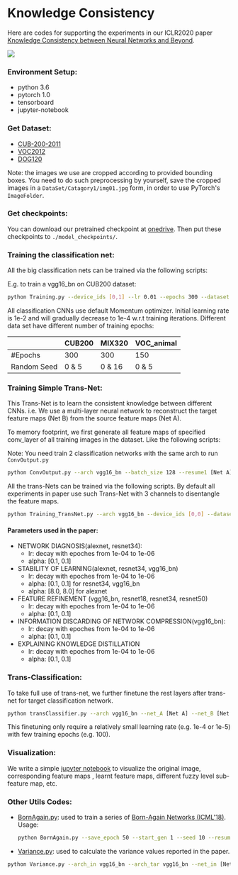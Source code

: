 # Knowledge Consistency

Here are codes for supporting the experiments in our ICLR2020 paper [Knowledge Consistency between Neural Networks and Beyond](https://openreview.net/forum?id=BJeS62EtwH).

![](image/demo.png)

### Environment Setup:

* python 3.6
* pytorch 1.0
* tensorboard
* jupyter-notebook

### Get Dataset:

* [CUB-200-2011](http://www.vision.caltech.edu/visipedia/CUB-200.html)
* [VOC2012](http://host.robots.ox.ac.uk/pascal/VOC/voc2012/index.html)
* [DOG120](http://vision.stanford.edu/aditya86/ImageNetDogs/)

Note: the images we use are cropped according to provided bounding boxes. You need to do such preprocessing by yourself, save the cropped images in a `DataSet/Catagory1/img01.jpg`  form, in order to use PyTorch's `ImageFolder`. 

### Get checkpoints:

You can download our pretrained checkpoint at [onedrive](https://1drv.ms/f/s!Amc5_0GAHzFXmnk3FPJbyJmOlwbi). Then put these checkpoints to `./model_checkpoints/`.


### Training the classification net:

All the big classification nets can be trained via the following scripts:

E.g. to train a vgg16_bn on CUB200 dataset:

```bash
python Training.py --device_ids [0,1] --lr 0.01 --epochs 300 --dataset CUB200 --save_epoch 50 --suffix lr-2_sd0 --seed 0 --batch-size 128 --epoch_step 60 --arch vgg16_bn
```

All classification CNNs use default Momentum optimizer. Initial learning rate is 1e-2 and will gradually decrease to 1e-4 w.r.t training iterations. Different data set have different number of training epochs:

|             | CUB200 | MIX320 | VOC_animal |
| ----------- | ------ | ------ | ---------- |
| #Epochs     | 300    | 300    | 150        |
| Random Seed | 0 & 5  | 0 & 16 | 0 & 5      |

### Training Simple Trans-Net:

This Trans-Net is to learn the consistent knowledge between different CNNs. i.e. We use a multi-layer neural network to reconstruct the target feature maps (Net B) from the source feature maps (Net A).

To memory footprint, we first generate all feature maps of specified conv_layer of all training images in the dataset. Like the following scripts:

Note: You need train 2 classification networks with the same arch to run `ConvOutput.py`

```bash
python ConvOutput.py --arch vgg16_bn --batch_size 128 --resume1 [Net A] --resume2 [Net B] --dataset CUB200 --conv_layer 30
```

All the trans-Nets can be trained via the following scripts. By default all experiments in paper use such Trans-Net with 3 channels to disentangle the feature maps.

```bash
python Training_TransNet.py --arch vgg16_bn --device_ids [0,0] --dataset CUB200 --conv_layer 30 --convOut_path [feature map path] --lr 0.0001 --alpha [0.1,0.1] --epochs 1000 --suffix a0.1_lr-4
```

#### Parameters used in the paper:

+ NETWORK DIAGNOSIS(alexnet, resnet34):
  * lr: decay with epoches from 1e-04 to 1e-06 
  * alpha: [0.1, 0.1]
+ STABILITY OF LEARNING(alexnet, resnet34, vgg16_bn)
  * lr: decay with epoches from 1e-04 to 1e-06 
  * alpha: [0.1, 0.1] for resnet34, vgg16_bn
  * alpha: [8.0, 8.0] for alexnet
+ FEATURE REFINEMENT (vgg16_bn, resnet18, resnet34, resnet50)
  * lr: decay with epoches from 1e-04 to 1e-06 
  * alpha: [0.1, 0.1]
+ INFORMATION DISCARDING OF NETWORK COMPRESSION(vgg16_bn):
  * lr: decay with epoches from 1e-04 to 1e-06 
  * alpha: [0.1, 0.1]
+ EXPLAINING KNOWLEDGE DISTILLATION
  * lr: decay with epoches from 1e-04 to 1e-06 
  * alpha: [0.1, 0.1]

### Trans-Classification:

To take full use of trans-net, we further finetune the rest layers after trans-net for target classification network.  

```bash
python transClassifier.py --arch vgg16_bn --net_A [Net A] --net_B [Net B] --resume_Ys [Trans-Net] --dataset CUB200 --gpu 0 --conv_layer 30 --epochs 100 --lr 0.00001 --logspace 2 --suffix lr-5_lg2
```

This finetuning only require a relatively small learning rate (e.g. 1e-4 or 1e-5) with few training epochs (e.g. 100).

### Visualization:

We write a simple [jupyter notebook](vis.ipynb) to visualize the original image, corresponding feature maps , learnt feature maps, different fuzzy level sub-feature map, etc.

### Other Utils Codes:

* [BornAgain.py](./BornAgain.py): used to train a series of [Born-Again Networks (ICML'18)](https://arxiv.org/pdf/1805.04770.pdf). Usage: 

  ```bash
  python BornAgain.py --save_epoch 50 --start_gen 1 --seed 10 --resume [checkpoint of teacher network] --device_ids [0,1] --gpu_teacher 2 -a vgg16_bn --epochs 300 --lr 0.01 --epoch_step 60 --logspace 0 --tau 1 --lambd 0.5 --lambd_end 0.5
  ```

* [Variance.py](./Variance.py): used to calculate the variance values reported in the paper. 

 ```bash
python Variance.py --arch_in vgg16_bn --arch_tar vgg16_bn --net_in [Net A] --net_tar [Net B] --transnet [Trans-Net] --dataset CUB200 --gpu 0 --conv_layer 30
``` 



